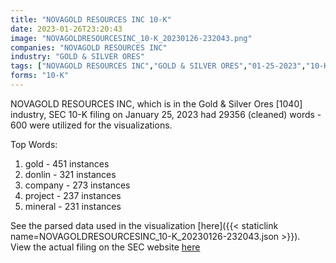 ```yaml
---
title: "NOVAGOLD RESOURCES INC 10-K"
date: 2023-01-26T23:20:43
image: "NOVAGOLDRESOURCESINC_10-K_20230126-232043.png"
companies: "NOVAGOLD RESOURCES INC"
industry: "GOLD & SILVER ORES"
tags: ["NOVAGOLD RESOURCES INC","GOLD & SILVER ORES","01-25-2023","10-K"]
forms: "10-K"
---
```

NOVAGOLD RESOURCES INC, which is in the Gold & Silver Ores [1040] industry, SEC 10-K filing on January 25, 2023 had 29356 (cleaned) words - 600 were utilized for the visualizations.

Top Words:
1. gold - 451 instances
2. donlin - 321 instances
3. company - 273 instances
4. project - 237 instances
5. mineral - 231 instances


See the parsed data used in the visualization [here]({{< staticlink name=NOVAGOLDRESOURCESINC_10-K_20230126-232043.json >}}).  
View the actual filing on the SEC website [here](https://www.sec.gov/Archives/edgar/data/1173420/0001171843-23-000476.txt)